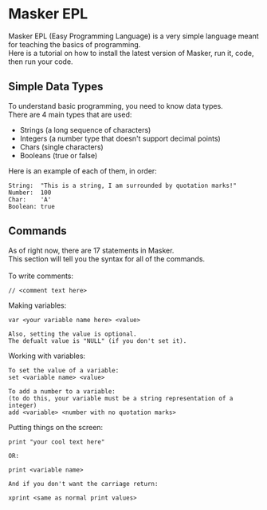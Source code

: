 # Masker EPL
Masker EPL (Easy Programming Language) is a very simple language meant for teaching the basics of programming.<br>
Here is a tutorial on how to install the latest version of Masker, run it, code, then run your code.
## Simple Data Types
To understand basic programming, you need to know data types.<br>
There are 4 main types that are used:
- Strings (a long sequence of characters)
- Integers (a number type that doesn't support decimal points)
- Chars (single characters)
- Booleans (true or false)

Here is an example of each of them, in order:
```
String:  "This is a string, I am surrounded by quotation marks!"
Number:  100
Char:    'A'
Boolean: true
```

## Commands
As of right now, there are 17 statements in Masker.<br>
This section will tell you the syntax for all of the commands.
<br><br>
To write comments:
```
// <comment text here>
```

Making variables:
```
var <your variable name here> <value>

Also, setting the value is optional.
The defualt value is "NULL" (if you don't set it).
```

Working with variables:
```
To set the value of a variable:
set <variable name> <value>

To add a number to a variable:
(to do this, your variable must be a string representation of a integer)
add <variable> <number with no quotation marks>

```

Putting things on the screen:
```
print "your cool text here"

OR:

print <variable name>

And if you don't want the carriage return:

xprint <same as normal print values>
```


